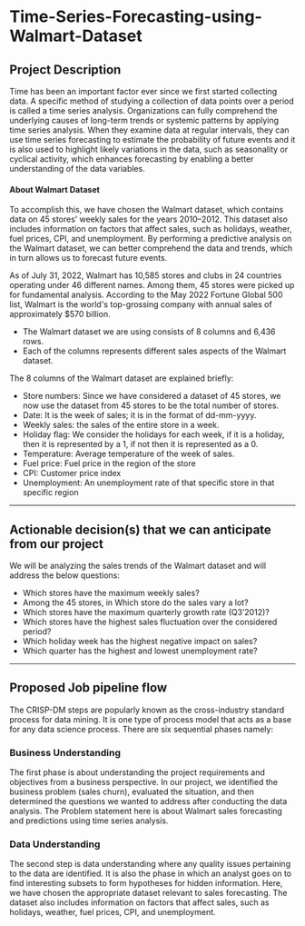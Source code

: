 # Time-Series-Forecasting-using-Walmart-Dataset

## Project Description

Time has been an important factor ever since we first started collecting data. A specific method of studying a collection of data points over a period is called a time series analysis. Organizations can fully comprehend the underlying causes of long-term trends or systemic patterns by applying time series analysis. When they examine data at regular intervals, they can use time series forecasting to estimate the probability of future events and it is also used to highlight likely variations in the data, such as seasonality or cyclical activity, which enhances forecasting by enabling a better understanding of the data variables. 

####  About Walmart Dataset
To accomplish this, we have chosen the Walmart dataset, which contains data on 45 stores’ weekly sales for the years 2010–2012. This dataset also includes information on factors that affect sales, such as holidays, weather, fuel prices, CPI, and unemployment. By performing a predictive analysis on the Walmart dataset, we can better comprehend the data and trends, which in turn allows us to forecast future events.

As of July 31, 2022, Walmart has 10,585 stores and clubs in 24 countries operating under 46 different names. Among them, 45 stores were picked up for fundamental analysis. According to the May 2022 Fortune Global 500 list, Walmart is the world's top-grossing company with annual sales of approximately $570 billion.

* The Walmart dataset we are using consists of 8 columns and 6,436 rows.
* Each of the columns represents different sales aspects of the Walmart dataset.

The 8 columns of the Walmart dataset are explained briefly: 

* Store numbers: Since we have considered a dataset of 45 stores, we now use the dataset from 45 stores to be the total number of stores.
* Date: It is the week of sales; it is in the format of dd-mm-yyyy.
* Weekly sales: the sales of the entire store in a week.
* Holiday flag: We consider the holidays for each week, if it is a holiday, then it is represented by a 1, if not then it is represented as a 0.
* Temperature: Average temperature of the week of sales.
* Fuel price: Fuel price in the region of the store
* CPI: Customer price index
* Unemployment: An unemployment rate of that specific store in that specific region 

___________________________________________________________________________________________________________________________________

## Actionable decision(s) that we can anticipate from our project

We will be analyzing the sales trends of the Walmart dataset and will address the below questions:

* Which stores have the maximum weekly sales?
* Among the 45 stores, in Which store do the sales vary a lot?
* Which stores have the maximum quarterly growth rate (Q3’2012)?
* Which stores have the highest sales fluctuation over the considered period?
* Which holiday week has the highest negative impact on sales?
* Which quarter has the highest and lowest unemployment rate?
_________________________________________________________________________________________________________________________________________

## Proposed Job pipeline flow

The CRISP-DM steps are popularly known as the cross-industry standard process for data mining. It is one type of process model that acts as a base for any data science process. There are six sequential phases namely:

### Business Understanding

The first phase is about understanding the project requirements and objectives from a business perspective. In our project, we identified the business problem (sales churn), evaluated the situation, and then determined the questions we wanted to address after conducting the data analysis. The Problem statement here is about Walmart sales forecasting and predictions using time series analysis.

### Data Understanding

The second step is data understanding where any quality issues pertaining to the data are identified. It is also the phase in which an analyst goes on to find interesting subsets to form hypotheses for hidden information. Here, we have chosen the appropriate dataset relevant to sales forecasting. The dataset also includes information on factors that affect sales, such as holidays, weather, fuel prices, CPI, and unemployment. 

